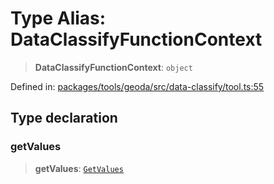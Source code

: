 # Type Alias: DataClassifyFunctionContext

> **DataClassifyFunctionContext**: `object`

Defined in: [packages/tools/geoda/src/data-classify/tool.ts:55](https://github.com/GeoDaCenter/openassistant/blob/28e38a23cf528ccfe10391135d12fba8d3e385da/packages/tools/geoda/src/data-classify/tool.ts#L55)

## Type declaration

### getValues

> **getValues**: [`GetValues`](GetValues.md)

